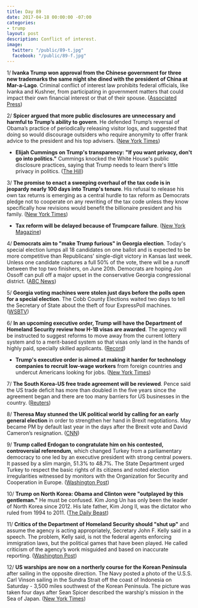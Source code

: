 ```yaml
---
title: Day 89
date: 2017-04-18 00:00:00 -07:00
categories:
- trump
layout: post
description: Conflict of interest.
image:
  twitter: "/public/89-t.jpg"
  facebook: "/public/89-f.jpg"
---
```


1/ **Ivanka Trump won approval from the Chinese government for three new trademarks the same night she dined with the president of China at Mar-a-Lago**. Criminal conflict of interest law prohibits federal officials, like Ivanka and Kushner, from participating in government matters that could impact their own financial interest or that of their spouse. ([Associated Press](https://apnews.com/d9e34f23a64947d99e4a7d757012c509))

2/ **Spicer argued that more public disclosures are unnecessary and harmful to Trump’s ability to govern**. He defended Trump’s reversal of Obama’s practice of periodically releasing visitor logs, and suggested that doing so would discourage outsiders who require anonymity to offer frank advice to the president and his top advisers. ([New York Times](https://www.nytimes.com/2017/04/17/us/politics/spicer-argues-that-more-public-disclosure-is-unnecessary-even-harmful.html))

* **Elijah Cummings on Trump's transparency: "If you want privacy, don't go into politics."** Cummings knocked the White House's public disclosure practices, saying that Trump needs to learn there's little privacy in politics. ([The Hill](http://thehill.com/homenews/house/329240-top-dem-on-trump-transparency-if-you-want-privacy-dont-go-into-politics))

3/ **The promise to enact a sweeping overhaul of the tax code is in jeopardy nearly 100 days into Trump's tenure**. His refusal to release his own tax returns is emerging as a central hurdle to tax reform as Democrats pledge not to cooperate on any rewriting of the tax code unless they know specifically how revisions would benefit the billionaire president and his family. ([New York Times](https://www.nytimes.com/2017/04/17/us/politics/tax-code-overhaul-trump.html))

* **Tax reform will be delayed because of Trumpcare failure**. ([New York Magazine](http://nymag.com/daily/intelligencer/2017/04/mnuchin-tax-reform-will-be-delayed-because-of-trumpcare.html))

4/ **Democrats aim to "make Trump furious" in Georgia election**. Today's special election lumps all 18 candidates on one ballot and is expected to be more competitive than Republicans' single-digit victory in Kansas last week. Unless one candidate captures a full 50% of the vote, there will be a runoff between the top two finishers, on June 20th. Democrats are hoping Jon Ossoff can pull off a major upset in the conservative Georgia congressional district. ([ABC News](http://abcnews.go.com/Politics/wireStory/trump-gop-face-referendum-georgia-dems-aim-upset-46856347))

5/ **Georgia voting machines were stolen just days before the polls open for a special election**. The Cobb County Elections waited two days to tell the Secretary of State about the theft of four ExpressPoll machines. ([WSBTV](http://www.wsbtv.com/news/local/cobb-county/voting-equipment-stolen-days-before-special-election-sec-of-state-unacceptable/513453377))

6/ **In an upcoming executive order, Trump will have the Department of Homeland Security review how H-1B visas are awarded**. The agency will be instructed to suggest reforms to move away from the current lottery system and to a merit-based system so that visas only land in the hands of highly paid, specially skilled applicants. ([Record](https://www.recode.net/2017/4/17/15334662/trump-h1b-visa-immigration-order))

* **Trump's executive order is aimed at making it harder for technology companies to recruit low-wage workers** from foreign countries and undercut Americans looking for jobs. ([New York Times](https://www.nytimes.com/2017/04/18/us/politics/trump-executive-order-h1b-visas-technology-workers.html))

7/ **The South Korea-US free trade agreement will be reviewed**. Pence said the US trade deficit has more than doubled in the five years since the agreement began and there are too many barriers for US businesses in the country. ([Reuters](http://www.reuters.com/article/us-southkorea-usa-pence-idUSKBN17K01C?il=0))

8/ **Theresa May stunned the UK political world by calling for an early general election** in order to strengthen her hand in Brexit negotiations. May became PM by default last year in the days after the Brexit vote and David Cameron’s resignation. ([CNN](http://www.cnn.com/2017/04/18/europe/uk-snap-election-theresa-may/))

9/ **Trump called Erdogan to congratulate him on his contested, controversial referendum**, which changed Turkey from a parliamentary democracy to one led by an executive president with strong central powers. It passed by a slim margin, 51.3% to 48.7%. The State Department urged Turkey to respect the basic rights of its citizens and noted election irregularities witnessed by monitors with the Organization for Security and Cooperation in Europe. ([Washington Post](https://www.washingtonpost.com/world/national-security/trump-calls-turkeys-erdogan-to-congratulate-him-on-contested-referendum/2017/04/17/f997d306-2397-11e7-a1b3-faff0034e2de_story.html))

10/ **Trump on North Korea: Obama and Clinton were "outplayed by this gentleman."** He must be confused. Kim Jong Un has only been the leader of North Korea since 2012. His late father, Kim Jong Il, was the dictator who ruled from 1994 to 2011. ([The Daily Beast](http://www.thedailybeast.com/cheats/2017/04/18/trump-appears-to-conflate-kim-jong-il-kim-jong-un.html))

11/ **Critics of the Department of Homeland Security should "shut up"** and assume the agency is acting appropriately, Secretary John F. Kelly said in a speech. The problem, Kelly said, is not the federal agents enforcing immigration laws, but the political games that have been played. He called criticism of the agency’s work misguided and based on inaccurate reporting. ([Washington Post](https://www.washingtonpost.com/world/national-security/dhs-secretary-kelly-says-congressional-critics-should-shut-up-or-change-laws/2017/04/18/8a2a92b6-2454-11e7-b503-9d616bd5a305_story.html))

12/ **US warships are now on a northerly course for the Korean Peninsula** after sailing in the opposite direction. The Navy posted a photo of the U.S.S. Carl Vinson sailing in the Sundra Strait off the coast of Indonesia on Saturday - 3,500 miles southwest of the Korean Peninsula. The picture was taken four days after Sean Spicer described the warship's mission in the Sea of Japan. ([New York Times](https://www.nytimes.com/2017/04/18/world/asia/aircraft-carrier-north-korea-carl-vinson.html))
